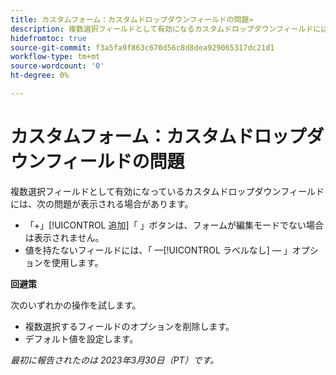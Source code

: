 ```yaml
---
title: カスタムフォーム：カスタムドロップダウンフィールドの問題»
description: 複数選択フィールドとして有効になるカスタムドロップダウンフィールドには、問題が表示される場合があります。
hidefromtoc: true
source-git-commit: f3a5fa9f863c670d56c8d8dea929065317dc21d1
workflow-type: tm+mt
source-wordcount: '0'
ht-degree: 0%

---
```



# カスタムフォーム：カスタムドロップダウンフィールドの問題

複数選択フィールドとして有効になっているカスタムドロップダウンフィールドには、次の問題が表示される場合があります。

* 「+」[!UICONTROL 追加]「 」ボタンは、フォームが編集モードでない場合は表示されません。
* 値を持たないフィールドには、「 —[!UICONTROL ラベルなし] — 」オプションを使用します。

**回避策**

次のいずれかの操作を試します。

* 複数選択するフィールドのオプションを削除します。
* デフォルト値を設定します。

_最初に報告されたのは 2023年3月30日（PT）です。_

